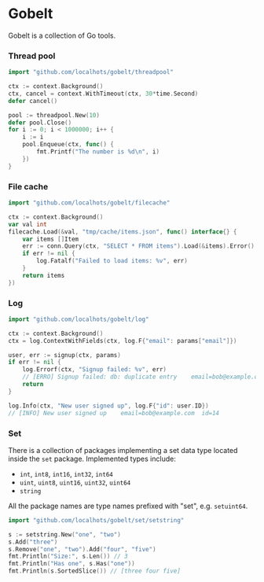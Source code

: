 # Gobelt

Gobelt is a collection of Go tools.

### Thread pool

```go
import "github.com/localhots/gobelt/threadpool"
```

```go
ctx := context.Background()
ctx, cancel = context.WithTimeout(ctx, 30*time.Second)
defer cancel()

pool := threadpool.New(10)
defer pool.Close()
for i := 0; i < 1000000; i++ {
    i := i
    pool.Enqueue(ctx, func() {
        fmt.Printf("The number is %d\n", i)
    })
}
```

### File cache

```go
import "github.com/localhots/gobelt/filecache"
```

```go
ctx := context.Background()
var val int
filecache.Load(&val, "tmp/cache/items.json", func() interface{} {
    var items []Item
    err := conn.Query(ctx, "SELECT * FROM items").Load(&items).Error()
    if err != nil {
        log.Fatalf("Failed to load items: %v", err)
    }
    return items
})
```

### Log

```go
import "github.com/localhots/gobelt/log"
```

```go
ctx := context.Background()
ctx = log.ContextWithFields(ctx, log.F{"email": params["email"]})

user, err := signup(ctx, params)
if err != nil {
    log.Errorf(ctx, "Signup failed: %v", err)
    // [ERRO] Signup failed: db: duplicate entry    email=bob@example.com
    return
}

log.Info(ctx, "New user signed up", log.F{"id": user.ID})
// [INFO] New user signed up    email=bob@example.com  id=14 
```

### Set

There is a collection of packages implementing a set data type located inside
the `set` package. Implemented types include:

* `int`, `int8`, `int16`, `int32`, `int64` 
* `uint`, `uint8`, `uint16`, `uint32`, `uint64`
* `string`

All the package names are type names prefixed with "set", e.g. `setuint64`.

```go
import "github.com/localhots/gobelt/set/setstring"
```

```go
s := setstring.New("one", "two")
s.Add("three")
s.Remove("one", "two").Add("four", "five")
fmt.Println("Size:", s.Len()) // 3
fmt.Println("Has one", s.Has("one"))
fmt.Println(s.SortedSlice()) // [three four five]
```
